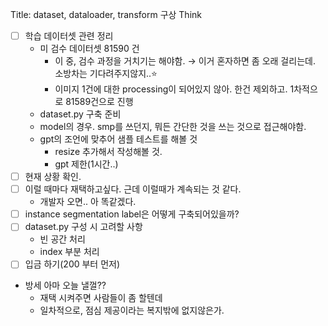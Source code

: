Title: dataset, dataloader, transform 구상
Think
- [ ] 학습 데이터셋 관련 정리
    - 미 검수 데이터셋 81590 건
        - 이 중, 검수 과정을 거치기는 해야함. → 이거 혼자하면 좀 오래 걸리는데. 소방차는 기다려주지않지..⭐
        - 이미지 1건에 대한 processing이 되어있지 않아. 한건 제외하고. 1차적으로 81589건으로 진행
    - dataset.py 구축 준비
    - model의 경우. smp를 쓰던지, 뭐든 간단한 것을 쓰는 것으로 접근해야함.
    - gpt의 조언에 맞추어 샘플 테스트를 해볼 것
        - resize 추가해서 작성해볼 것.
        - gpt 제한(1시간..)
- [ ] 현재 상황 확인.
- [ ] 이럴 때마다 재택하고싶다. 근데 이럴때가 계속되는 것 같다.
    - 개발자 오면.. 아 똑같겠다.
- [ ] instance segmentation label은 어떻게 구축되어있을까?
- [ ] dataset.py 구성 시 고려할 사항
    - 빈 공간 처리
    - index 부분 처리
- [ ] 입금 하기(200 부터 먼저)
- 방세 아마 오늘 낼껄??
    - 재택 시켜주면 사람들이 좀 할텐데
    - 일차적으로, 점심 제공이라는 복지밖에 없지않은가.